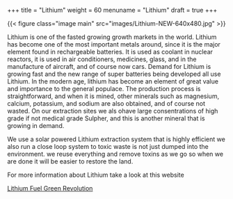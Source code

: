 +++
title = "Lithium"
weight = 60
menuname = "Lithium"
draft = true
+++

{{< figure class="image main" src="images/Lithium-NEW-640x480.jpg" >}}

Lithium is one of the fasted growing growth markets in the world.
Lithium has become one of the most important metals around, since it is the major element found in rechargeable batteries. It is used as coolant in nuclear reactors, it is used in air conditioners, medicines, glass, and in the manufacture of aircraft, and of course now cars.
Demand for Lithium is growing fast and the new range of super batteries being developed all use Lithium.
In the modern age, lithium has become an element of great value and importance to the general populace. The production process is straightforward, and when it is mined, other minerals such as magnesium, calcium, potassium, and sodium are also obtained, and of course not wasted.
On our extraction sites we als ohave large consentrations of high grade if not medical grade Sulpher, and this is another mineral that is growing in demand.

We use a solar powered Lithium extraction system that is highly efficient we also run a close loop system to toxic waste is not just dumped into the environment. we reuse everything and remove toxins as we go so when we are done it will be easier to restore the land.

For more information about Lithium take a look at this website




[Lithium Fuel Green Revolution](http://www.visualcapitalist.com/lithium-fuel-green-revolution/)
